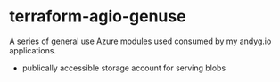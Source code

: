 # terraform-agio-genuse

A series of general use Azure modules used consumed by my andyg.io applications. 

- publically accessible storage account for serving blobs

<!-- BEGINNING OF PRE-COMMIT-TERRAFORM DOCS HOOK -->
<!-- END OF PRE-COMMIT-TERRAFORM DOCS HOOK -->
